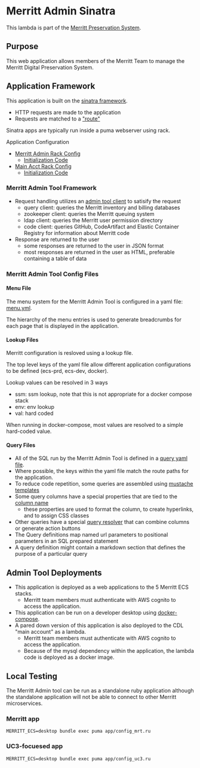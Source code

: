# Merritt Admin Sinatra

This lambda is part of the [Merritt Preservation System](https://github.com/CDLUC3/mrt-doc). 

## Purpose

This web application allows members of the Merritt Team to manage the Merritt Digital Preservation System.

## Application Framework

This application is built on the [sinatra framework](https://sinatrarb.com/intro.html).
- HTTP requests are made to the application
- Requests are matched to a ["route"](/app/lib/routes)

Sinatra apps are typically run inside a puma webserver using rack.

Application Configuration
- [Merritt Admin Rack Config](/app/config_mrt.ru)
  - [Initialization Code](/app/admin_mrt.rb)
- [Main Acct Rack Config](/app/config_uc3.ru)
  - [Initialization Code](/app/admin_uc3.rb)

### Merritt Admin Tool Framework
- Request handling utilizes an [admin tool client](/app/lib/client) to satisify the request
  - query client: queries the Merritt inventory and billing databases
  - zookeeper client: queries the Merritt queuing system
  - ldap client: queries the Merritt user permission directory
  - code client: queries GitHub, CodeArtifact and Elastic Container Registry for information about Merritt code
- Response are returned to the user
  - some responses are returned to the user in JSON format
  - most responses are returned in the user as HTML, preferable containing a table of data

### Merritt Admin Tool Config Files

#### Menu File

The menu system for the Merritt Admin Tool is configured in a yaml file: [menu.yml](/app/config/mrt/menu.yml).

The hierarchy of the menu entries is used to generate breadcrumbs for each page that is displayed in the application.

#### Lookup Files

Merritt configuration is resloved using a lookup file.

The top level keys of the yaml file allow different application configurations to be defined (ecs-prd, ecs-dev, docker).

Lookup values can be resolved in 3 ways
- ssm: ssm lookup, note that this is not appropriate for a docker compose stack
- env: env lookup
- val: hard coded

When running in docker-compose, most values are resolved to a simple hard-coded value.

#### Query Files

- All of the SQL run by the Merritt Admin Tool is defined in a [query yaml file](/app/config/mrt/query/).
- Where possible, the keys within the yaml file match the route paths for the application.
- To reduce code repetition, some queries are assembled using [mustache templates](https://github.com/mustache/mustache)
- Some query columns have a special properties that are tied to the [column name](/app/config/mrt/query/query.sql.cols.yml)
  - these properties are used to format the column, to create hyperlinks, and to assign CSS classes
- Other queries have a special [query resolver](/app/lib/client/query/query_resolvers.rb) that can combine columns or generate action buttons
- The Query definitions map named url parameters to positional parameters in an SQL prepared statement
- A query definition might contain a markdown section that defines the purpose of a particular query

## Admin Tool Deployments

- This application is deployed as a web applications to the 5 Merritt ECS stacks.
  - Merritt team members must authenticate with AWS cognito to access the application.
- This application can be run on a developer desktop using [docker-compose](https://github.com/CDLUC3/merritt-docker/blob/main/README.md).
- A pared down version of this application is also deployed to the CDL "main account" as a lambda.
  - Merritt team members must authenticate with AWS cognito to access the application.
  - Because of the mysql dependency within the application, the lambda code is deployed as a docker image.

## Local Testing

The Merritt Admin tool can be run as a standalone ruby application although the standalone application 
will not be able to connect to other Merritt microservices.

### Merritt app
```
MERRITT_ECS=desktop bundle exec puma app/config_mrt.ru
```

### UC3-focuesed app
```
MERRITT_ECS=desktop bundle exec puma app/config_uc3.ru
```
